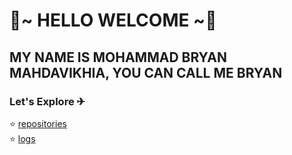 # 🤗~ HELLO WELCOME ~🤗
## MY NAME IS MOHAMMAD BRYAN MAHDAVIKHIA, YOU CAN CALL ME BRYAN

### Let's Explore ✈
⭐ [repositories](https://github.com/bryanmahdavikhia?tab=repositories)<br>
⭐ [logs](https://github.com/bryanmahdavikhia/os212/blob/master/TXT/mylog.txt)
